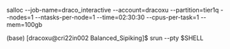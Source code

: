 salloc --job-name=draco_interactive --account=dracoxu --partition=tier1q --nodes=1 --ntasks-per-node=1 --time=02:30:30 --cpus-per-task=1 --mem=100gb

(base) [dracoxu@cri22in002 Balanced_Sipiking]$ srun --pty $SHELL